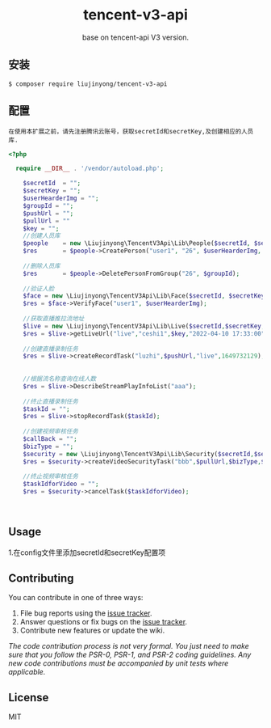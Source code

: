 <h1 align="center"> tencent-v3-api </h1>

<p align="center"> base on tencent-api V3 version.</p>

## 安装

```shell
$ composer require liujinyong/tencent-v3-api 
```

## 配置

``
在使用本扩展之前，请先注册腾讯云账号，获取secretId和secretKey,及创建相应的人员库.
``

```php
<?php

  require __DIR__ . '/vendor/autoload.php';

    $secretId  = "";
    $secretKey = "";
    $userHearderImg = "";
    $groupId = "";
    $pushUrl = "";
    $pullUrl = ""
    $key = "";
    //创建人员库
    $people    = new \Liujinyong\TencentV3Api\Lib\People($secretId, $secretKey);
    $res       = $people->CreatePerson("user1", "26", $userHearderImg, $groupId);
    
    //删除人员库
    $res       = $people->DeletePersonFromGroup("26", $groupId);
    
    //验证人脸
    $face = new \Liujinyong\TencentV3Api\Lib\Face($secretId, $secretKey);
    $res = $face->VerifyFace("user1", $userHearderImg);
    
    //获取直播推拉流地址
    $live = new \Liujinyong\TencentV3Api\Lib\Live($secretId,$secretKey,$pushUrl,$pullUrl);
    $res = $live->getLiveUrl("live","ceshi1",$key,"2022-04-10 17:33:00",true);
    
    //创建直播录制任务
    $res = $live->createRecordTask("luzhi",$pushUrl,"live",1649732129);
    
    
    //根据流名称查询在线人数
    $res = $live->DescribeStreamPlayInfoList("aaa");
    
    //终止直播录制任务
    $taskId = "";
    $res = $live->stopRecordTask($taskId);
    
    //创建视频审核任务
    $callBack = "";
    $bizType = "";
    $security = new \Liujinyong\TencentV3Api\Lib\Security($secretId,$secretKey);
    $res = $security->createVideoSecurityTask("bbb",$pullUrl,$bizType,$callBack);
    
    //终止视频审核任务
    $taskIdforVideo = "";
    $res = $security->cancelTask($taskIdforVideo);
    
  

```



## Usage

1.在config文件里添加secretId和secretKey配置项

## Contributing

You can contribute in one of three ways:

1. File bug reports using the [issue tracker](https://github.com/liujinyong/tencent-v3-api/issues).
2. Answer questions or fix bugs on the [issue tracker](https://github.com/liujinyong/tencent-v3-api/issues).
3. Contribute new features or update the wiki.

_The code contribution process is not very formal. You just need to make sure that you follow the PSR-0, PSR-1, and
PSR-2 coding guidelines. Any new code contributions must be accompanied by unit tests where applicable._

## License

MIT